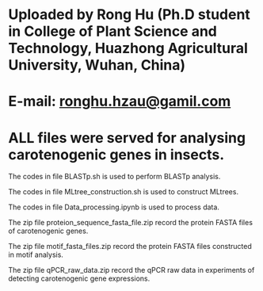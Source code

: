 # Uploaded by Rong Hu (Ph.D student in College of Plant Science and Technology, Huazhong Agricultural University, Wuhan, China)
# E-mail: ronghu.hzau@gamil.com
# ALL files were served for analysing carotenogenic genes in insects.

The codes in file BLASTp.sh is used to perform BLASTp analysis.

The codes in file MLtree_construction.sh is used to construct MLtrees.

The codes in file Data_processing.ipynb is used to process data.

The zip file proteion_sequence_fasta_file.zip record the protein FASTA files of carotenogenic genes.

The zip file motif_fasta_files.zip record the protein FASTA files constructed in motif analysis.

The zip file qPCR_raw_data.zip record the qPCR raw data in experiments of detecting carotenogenic gene expressions.
